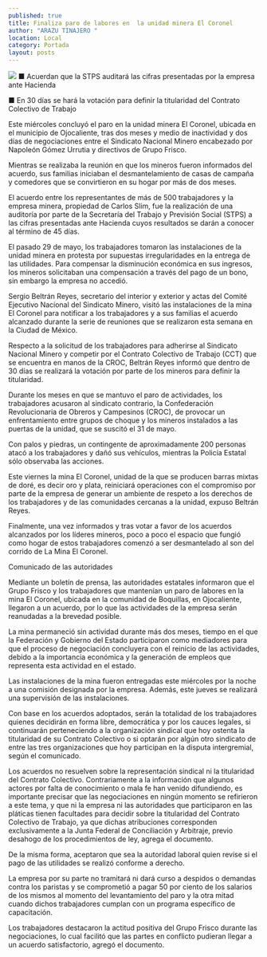 ```yaml
---
published: true
title: Finaliza paro de labores en  la unidad minera El Coronel
author: "ARAZU TINAJERO "
location: Local
category: Portada
layout: posts
---
```


![](http://i.imgur.com/GM1I8p3m.jpg)
■ Acuerdan que la STPS auditará las cifras presentadas por la empresa ante Hacienda

■ En 30 días se hará la votación para definir la titularidad del Contrato Colectivo de Trabajo

Este miércoles concluyó el paro en la unidad minera El Coronel, ubicada en el municipio de Ojocaliente, tras dos meses y medio de inactividad y dos días de negociaciones entre el Sindicato Nacional Minero encabezado por Napoleón Gómez Urrutia y directivos de Grupo Frisco.

Mientras se realizaba la reunión en que los mineros fueron informados del acuerdo, sus familias iniciaban el desmantelamiento de casas de campaña y comedores que se convirtieron en su hogar por más de dos meses.

El acuerdo entre los representantes de más de 500 trabajadores y la empresa minera, propiedad de Carlos Slim, fue la realización de una auditoría por parte de la Secretaría del Trabajo y Previsión Social (STPS) a las cifras presentadas ante Hacienda cuyos resultados se darán a conocer al término de 45 días.

El pasado 29 de mayo, los trabajadores tomaron las instalaciones de la unidad minera en protesta por supuestas irregularidades en la entrega de las utilidades. Para compensar la disminución económica en sus ingresos, los mineros solicitaban una compensación a través del pago de un bono, sin embargo la empresa no accedió.

Sergio Beltrán Reyes, secretario del interior y exterior y actas del Comité Ejecutivo Nacional del Sindicato Minero, visitó las instalaciones de la mina El Coronel para notificar a los trabajadores y a sus familias el acuerdo alcanzado durante la serie de reuniones que se realizaron esta semana en la Ciudad de México.

Respecto a la solicitud de los trabajadores para adherirse al Sindicato Nacional Minero y competir por el Contrato Colectivo de Trabajo (CCT) que se encuentra en manos de la CROC, Beltrán Reyes informó que dentro de 30 días se realizará la votación por parte de los mineros para definir la titularidad.

Durante los meses en que se mantuvo el paro de actividades, los trabajadores acusaron al sindicato contrario, la Confederación Revolucionaria de Obreros y Campesinos (CROC), de provocar un enfrentamiento entre grupos de choque y los mineros instalados a las puertas de la unidad, que se suscitó el 31 de mayo. 

Con palos y piedras, un contingente de aproximadamente 200 personas atacó a los trabajadores y dañó sus vehículos, mientras la Policía Estatal sólo observaba las acciones.

Este viernes la mina El Coronel, unidad de la que se producen barras mixtas de doré, es decir oro y plata, reiniciará operaciones con el compromiso por parte de la empresa de generar un ambiente de respeto a los derechos de los trabajadores y de las comunidades cercanas a la unidad, expuso Beltrán Reyes.

Finalmente, una vez informados y tras votar a favor de los acuerdos alcanzados por los líderes mineros, poco a poco el espacio que fungió como hogar de estos trabajadores comenzó a ser desmantelado al son del corrido de La Mina El Coronel.

Comunicado de las autoridades

Mediante un boletín de prensa, las autoridades estatales informaron que el Grupo Frisco y los trabajadores que mantenían un paro de labores en la mina El Coronel, ubicada en la comunidad de Boquillas, en Ojocaliente, llegaron a un acuerdo, por lo que las actividades de la empresa serán reanudadas a la brevedad posible.

La mina permaneció sin actividad durante más dos meses, tiempo en el que la Federación y Gobierno del Estado participaron como mediadores para que el proceso de negociación concluyera con el reinicio de las actividades, debido a la importancia económica y la generación de empleos que representa esta actividad en el estado. 

Las instalaciones de la mina fueron entregadas este miércoles por la noche a una comisión designada por la empresa. Además, este jueves se realizará una supervisión de las instalaciones.

Con base en los acuerdos adoptados, serán la totalidad de los trabajadores quienes decidirán en forma libre, democrática y por los cauces legales, si continuarán perteneciendo a la organización sindical que hoy ostenta la titularidad de su Contrato Colectivo o si optarán por algún otro sindicato de entre las tres organizaciones que hoy participan en la disputa intergremial, según el comunicado. 

Los acuerdos no resuelven sobre la representación sindical ni la titularidad del Contrato Colectivo. Contrariamente a la información que algunos actores por falta de conocimiento o mala fe han venido difundiendo, es importante precisar que las negociaciones en ningún momento se refirieron a este tema, y que ni la empresa ni las autoridades que participaron en las pláticas tienen facultades para decidir sobre la titularidad del Contrato Colectivo de Trabajo, ya que dichas atribuciones corresponden exclusivamente a la Junta Federal de Conciliación y Arbitraje, previo desahogo de los procedimientos de ley, agrega el documento.

De la misma forma, aceptaron que sea la autoridad laboral quien revise si el pago de las utilidades se realizó conforme a derecho.

La empresa por su parte no tramitará ni dará curso a despidos o demandas contra los paristas y se comprometió a pagar 50 por ciento de los salarios de los mismos al momento del levantamiento del paro y la otra mitad cuando dichos trabajadores cumplan con un programa específico de capacitación.

Los trabajadores destacaron la actitud positiva del Grupo Frisco durante las negociaciones, lo cual facilitó que las partes en conflicto pudieran llegar a un acuerdo satisfactorio, agregó el documento.
